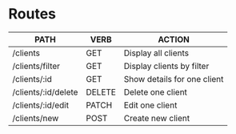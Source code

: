 # Routes

| PATH                | VERB   | ACTION                      |
|---------------------|--------|-----------------------------|
| /clients            | GET    | Display all clients         |
| /clients/filter     | GET    | Display clients by filter   |
| /clients/:id        | GET    | Show details for one client |
| /clients/:id/delete | DELETE | Delete one client           |
| /clients/:id/edit   | PATCH  | Edit one client             |
| /clients/new        | POST   | Create new client           |

